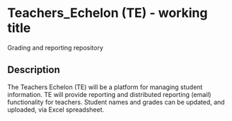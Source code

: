 # Teachers_Echelon (TE) - working title
Grading and reporting repository


## Description
The Teachers Echelon (TE) will be a platform for managing student information. TE will provide reporting and distributed reporting (email) functionality for teachers. Student names and grades can be updated, and uploaded, via Excel spreadsheet.

